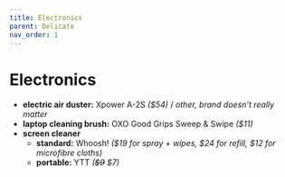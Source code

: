 ```yaml
---
title: Electronics
parent: Delicate
nav_order: 1
---
```

# Electronics

- **electric air duster:** Xpower A-2S *($54)* / *other, brand doesn’t really matter*
- **laptop cleaning brush:** OXO Good Grips Sweep & Swipe *($11)*
- **screen cleaner** 
	- **standard:** Whoosh! *($19 for spray + wipes, $24 for refill, $12 for microfibre cloths)*
	- **portable:** YTT *(~~$9~~ $7)*
